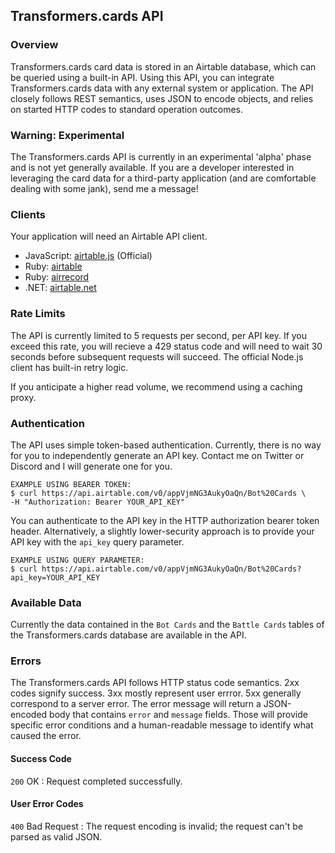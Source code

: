 ## Transformers.cards API ##

### Overview ###
Transformers.cards card data is stored in an Airtable database, which can be queried using a built-in API. Using this API, you can integrate Transformers.cards data with any external system or application. The API closely follows REST semantics, uses JSON to encode objects, and relies on started HTTP codes to standard operation outcomes.

### Warning: Experimental ###
The Transformers.cards API is currently in an experimental 'alpha' phase and is not yet generally available. If you are a developer interested in leveraging the card data for a third-party application (and are comfortable dealing with some jank), send me a message!

### Clients ###
Your application will need an Airtable API client.

* JavaScript: [airtable.js](https://github.com/Airtable/airtable.js) (Official)
* Ruby: [airtable](https://github.com/Airtable/airtable-ruby)
* Ruby: [airrecord](https://github.com/sirupsen/airrecord)
* .NET: [airtable.net](https://github.com/ngocnicholas/airtable.net)

### Rate Limits ###
The API is currently limited to 5 requests per second, per API key. If you exceed this rate, you will recieve a 429 status code and will need to wait 30 seconds before subsequent requests will succeed. The official Node.js client has built-in retry logic.

If you anticipate a higher read volume, we recommend using a caching proxy.

### Authentication ###
The API uses simple token-based authentication. Currently, there is no way for you to independently generate an API key. Contact me on Twitter or Discord and I will generate one for you.

```
EXAMPLE USING BEARER TOKEN:
$ curl https://api.airtable.com/v0/appVjmNG3AukyOaQn/Bot%20Cards \
-H "Authorization: Bearer YOUR_API_KEY"
```

You can authenticate to the API key in the HTTP authorization bearer token header. Alternatively, a slightly lower-security approach is to provide your API key with the `api_key` query parameter.

```
EXAMPLE USING QUERY PARAMETER:
$ curl https://api.airtable.com/v0/appVjmNG3AukyOaQn/Bot%20Cards?api_key=YOUR_API_KEY
```

### Available Data ###
Currently the data contained in the `Bot Cards` and the `Battle Cards` tables of the Transformers.cards database are available in the API.

### Errors ###
The Transformers.cards API follows HTTP status code semantics. 2xx codes signify success. 3xx mostly represent user errror. 5xx generally correspond to a server error. The error message will return a JSON-encoded body that contains `error` and `message` fields. Those will provide specific error conditions and a human-readable message to identify what caused the error.

#### Success Code ###
`200` OK : Request completed successfully.

#### User Error Codes ###
`400` Bad Request : The request encoding is invalid; the request can't be parsed as valid JSON.
